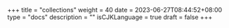 +++
title = "collections"
weight = 40
date = 2023-06-27T08:44:52+08:00
type = "docs"
description = ""
isCJKLanguage = true
draft = false
+++
